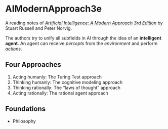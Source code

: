 # AIModernApproach3e
A reading notes of [*Artificial Intelligence: A Modern Approach 3rd Edition*](http://aima.cs.berkeley.edu/) by Stuart Russell and Peter Norvig.

The authors try to unify all subfields in AI through the idea of an **intelligent agent**. An agent can receive *percepts* from the *environment* and perform *actions*.

## Four Approaches

1. Acting humanly: The Turing Test approach
2. Thinking humanly: The cognitive modeling approach
3. Thinking rationally: The “laws of thought” approach
4. Acting rationally: The rational agent approach

## Foundations

- Philosophy
